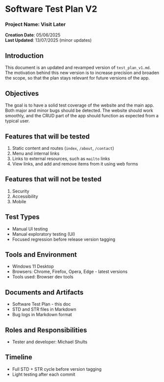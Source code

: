 # Software Test Plan V2
### **Project Name**: Visit Later  
**Creation Date**: 05/06/2025  
**Last Updated**: 13/07/2025 (minor updates)


## Introduction
This document is an updated and revamped version of `test_plan_v1.md`. The motivation behind this new version is to increase precision and broaden the scope, so that the plan stays relevant for future versions of the app.

## Objectives
The goal is to have a solid test coverage of the website and the main app. Both major and minor bugs should be detected. The website should work smoothly, and the CRUD part of the app should function as expected from a typical user.

## Features that will be tested
1. Static content and routes (`index`, `/about`, `/contact`)
2. Menu and internal links
3. Links to external resources, such as `mailto` links
4. View links, and add and remove items from it using web forms

## Features that will not be tested
1. Security
2. Accessibility
3. Mobile

## Test Types
- Manual UI testing
- Manual exploratory testing (UI)
- Focused regression before release version tagging

## Tools and Environment
- Windows 11 Desktop
- Browsers: Chrome, Firefox, Opera, Edge - latest versions
- Tools used: Browser dev tools

## Documents and Artifacts
- Software Test Plan - this doc
- STD and STR files in Markdown
- Bug logs in Markdown format

## Roles and Responsibilities
- Tester and developer: Michael Shults

## Timeline
- Full STD + STR cycle before version tagging
- Light testing after each commit

